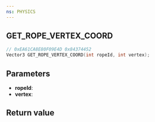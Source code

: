 ```yaml
---
ns: PHYSICS
---
```

## GET_ROPE_VERTEX_COORD

```c
// 0xEA61CA8E80F09E4D 0x84374452
Vector3 GET_ROPE_VERTEX_COORD(int ropeId, int vertex);
```


## Parameters
* **ropeId**:
* **vertex**: 

## Return value
